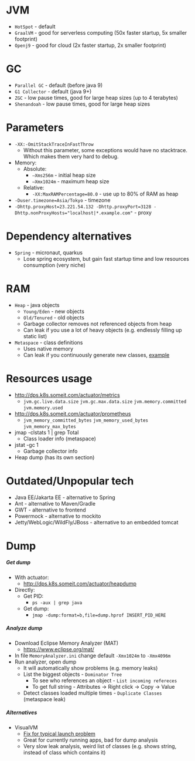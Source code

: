 # JVM
* `HotSpot` - default
* `GraalVM` - good for serverless computing (50x faster startup, 5x smaller footprint)
* `Openj9` - good for cloud (2x faster startup, 2x smaller footprint)

# GC
* `Parallel GC` - default (before java 9)
* `G1 Collector` - default (java 9+)
* `ZGC` - low pause times, good for large heap sizes (up to 4 terabytes)
* `Shenandoah` - low pause times, good for large heap sizes 

# Parameters
* `-XX:-OmitStackTraceInFastThrow`
    * Without this parameter, some exceptions would have no stacktrace. Which makes them very hard to debug.
* Memory:
    * Absolute:
        * `–Xms256m` - initial heap size
        * `–Xmx1024m` - maximum heap size
    * Relative:
        * `-XX:MaxRAMPercentage=80.0` - use up to 80% of RAM as heap
* `-Duser.timezone=Asia/Tokyo` - timezone
* `-Dhttp.proxyHost=23.221.54.132 -Dhttp.proxyPort=3128 -Dhttp.nonProxyHosts="localhost|*.example.com"` - proxy

# Dependency alternatives
* `Spring` - micronaut, quarkus
    * Lose spring ecosystem, but gain fast startup time and low resources consumption (very niche)

# RAM
* `Heap` - java objects
    * `Young/Eden` - new objects
    * `Old/Tenured` - old objects
    * Garbage collector removes not referenced objects from heap
    * Can leak if you use a lot of heavy objects (e.g. endlessly filling up static list)
* `Metaspace` - class definitions
    * Uses native memory
    * Can leak if you continuously generate new classes, [example](https://stackoverflow.com/questions/44830943/metaspace-memory-leak)

# Resources usage
* http://dps.k8s.someit.com/actuator/metrics
    * `jvm.gc.live.data.size` `jvm.gc.max.data.size` `jvm.memory.committed` `jvm.memory.used`
* http://dps.k8s.someit.com/actuator/prometheus
    * `jvm_memory_committed_bytes` `jvm_memory_used_bytes` `jvm_memory_max_bytes`
* jmap -clstats 1 | grep Total
    * Class loader info (metaspace)
* jstat -gc 1
    * Garbage collector info
* Heap dump (has its own section)

# Outdated/Unpopular tech
* Java EE/Jakarta EE - alternative to Spring
* Ant - alternative to Maven/Gradle
* GWT - alternative to frontend
* Powermock - alternative to mockito
* Jetty/WebLogic/WildFly/JBoss - alternative to an embedded tomcat

# Dump
##### Get dump
* With actuator:
    * http://dps.k8s.someit.com/actuator/heapdump
* Directly:
    * Get PID:
        * `ps -aux | grep java`
    * Get dump:
        * `jmap -dump:format=b,file=dump.hprof INSERT_PID_HERE`
##### Analyze dump
* Download Eclipse Memory Analyzer (MAT)
    * https://www.eclipse.org/mat/
* In file `MemoryAnalyzer.ini` change default `-Xmx1024m` to `-Xmx4096m`
* Run analyzer, open dump
    * It will automatically show problems (e.g. memory leaks)
    * List the biggest objects - `Dominator Tree`
        * To see who references an object - `List incoming refereces`
        * To get full string - Attributes -> Right click -> Copy -> Value
    * Detect classes loaded multiple times - `Duplicate Classes` (metaspace leak)
##### Alternatives
* VisualVM
    * [Fix for typical launch problem](https://stackoverflow.com/questions/24044069/visualvm-running-jre/24044137)
    * Great for currently running apps, bad for dump analysis
    * Very slow leak analysis, weird list of classes (e.g. shows string, instead of class which contains it)
